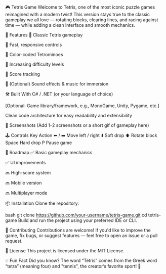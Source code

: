 🎮 Tetris Game
Welcome to Tetris, one of the most iconic puzzle games reimagined with a modern twist! This version stays true to the classic gameplay we all love — rotating blocks, clearing lines, and racing against time — while adding a clean interface and smooth mechanics.

🧩 Features
🎲 Classic Tetris gameplay

🚀 Fast, responsive controls

🌈 Color-coded Tetrominoes

🧠 Increasing difficulty levels

💾 Score tracking

🎵 (Optional) Sound effects & music for immersion

🛠️ Built With
C# / .NET (or your language of choice)

[Optional: Game library/framework, e.g., MonoGame, Unity, Pygame, etc.]

Clean code architecture for easy readability and extensibility

📸 Screenshots
(Add 1–2 screenshots or a short gif of gameplay here)

🕹️ Controls
Key	Action
⬅️ / ➡️	Move left / right
⬇️	Soft drop
⬆️	Rotate block
Space	Hard drop
P	Pause game

🚧 Roadmap
✅ Basic gameplay mechanics

✅ UI improvements

🔜 High-score system

🔜 Mobile version

🔜 Multiplayer mode

📦 Installation
Clone the repository:

bash
git clone https://github.com/your-username/tetris-game.git
cd tetris-game
Build and run the project using your preferred IDE or CLI.

🤝 Contributing
Contributions are welcome! If you'd like to improve the game, fix bugs, or suggest features — feel free to open an issue or a pull request.

📄 License
This project is licensed under the MIT License.

💡 Fun Fact
Did you know? The word “Tetris” comes from the Greek word “tetra” (meaning four) and "tennis", the creator’s favorite sport! 🧠
